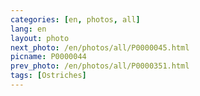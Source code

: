 ```yaml
---
categories: [en, photos, all]
lang: en
layout: photo
next_photo: /en/photos/all/P0000045.html
picname: P0000044
prev_photo: /en/photos/all/P0000351.html
tags: [Ostriches]
---
```


